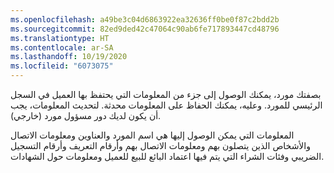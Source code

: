 ```yaml
---
ms.openlocfilehash: a49be3c04d6863922ea32636ff0be0f87c2bdd2b
ms.sourcegitcommit: 82ed9ded42c47064c90ab6fe717893447cd48796
ms.translationtype: HT
ms.contentlocale: ar-SA
ms.lasthandoff: 10/19/2020
ms.locfileid: "6073075"
---
```

بصفتك مورد، يمكنك الوصول إلى جزء من المعلومات التي يحتفظ بها العميل في السجل الرئيسي للمورد. وعليه، يمكنك الحفاظ على المعلومات محدثة. لتحديث المعلومات، يجب أن يكون لديك دور مسؤول مورد (خارجي).

المعلومات التي يمكن الوصول إليها هي اسم المورد والعناوين ومعلومات الاتصال والأشخاص الذين يتصلون بهم ومعلومات الاتصال بهم وأرقام التعريف وأرقام التسجيل الضريبي وفئات الشراء التي يتم فيها اعتماد البائع للبيع للعميل ومعلومات حول الشهادات.
